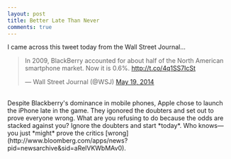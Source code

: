 ```yaml
---
layout: post
title: Better Late Than Never
comments: true
---
```


I came across this tweet today from the Wall Street Journal...

<blockquote class="twitter-tweet" lang="en"><p>In 2009, BlackBerry accounted for about half of the North American smartphone market. Now it is 0.6%. <a href="http://t.co/4q1SS7IcSt">http://t.co/4q1SS7IcSt</a></p>&mdash; Wall Street Journal (@WSJ) <a href="https://twitter.com/WSJ/statuses/468230010986561536">May 19, 2014</a></blockquote>
<script async src="//platform.twitter.com/widgets.js" charset="utf-8"></script>

<br>
Despite Blackberry's dominance in mobile phones, Apple chose to launch the iPhone late in the game. They igonored the doubters and set out to prove everyone wrong. What are you refusing to do because the odds are stacked against you? Ignore the doubters and start *today*. Who knows—you just *might* prove the critics [wrong](http://www.bloomberg.com/apps/news?pid=newsarchive&sid=aRelVKWbMAv0).